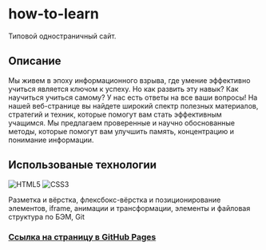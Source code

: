# how-to-learn

Типовой одностраничный сайт.

## Описание

Мы живем в эпоху информационного взрыва, где умение эффективно учиться является ключом к успеху. Но как развить эту навык? Как научиться учиться самому? У нас есть ответы на все ваши вопросы!
На нашей веб-странице вы найдете широкий спектр полезных материалов, стратегий и техник, которые помогут вам стать эффективным учащимся. Мы предлагаем проверенные и научно обоснованные методы, которые помогут вам улучшить память, концентрацию и понимание информации.

## Использованые технологии

![HTML5](https://img.shields.io/badge/html5-%23E34F26.svg?style=for-the-badge&logo=html5&logoColor=white)  ![CSS3](https://img.shields.io/badge/css3-%231572B6.svg?style=for-the-badge&logo=css3&logoColor=white)

Разметка и вёрстка, флексбокс-вёрстка и позиционирование элементов, iframe, анимации и трансформации, элементы и файловая структура по БЭМ, Git


### [Ссылка на страницу в GitHub Pages](https://yryryk.github.io/how-to-learn/ "https://yryryk.github.io/how-to-learn/")

